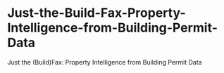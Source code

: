 # Just-the-Build-Fax-Property-Intelligence-from-Building-Permit-Data
Just the (Build)Fax: Property Intelligence from Building Permit Data
